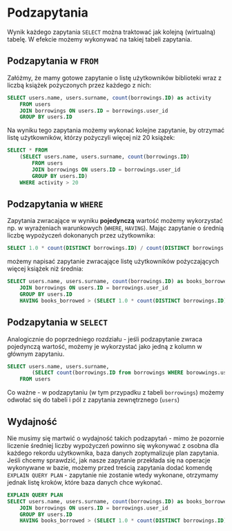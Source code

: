 # Podzapytania

Wynik każdego zapytania `SELECT` można traktować jak kolejną (wirtualną) tabelę. W efekcie możemy wykonywać na takiej tabeli zapytania.

## Podzapytania w `FROM`

Załóżmy, że mamy gotowe zapytanie o listę użytkowników biblioteki wraz z liczbą książek pożyczonych przez każdego z nich:

```SQL
SELECT users.name, users.surname, count(borrowings.ID) as activity
    FROM users
    JOIN borrowings ON users.ID = borrowings.user_id
    GROUP BY users.ID
```

Na wyniku tego zapytania możemy wykonać kolejne zapytanie, by otrzymać listę użytkowników, którzy pożyczyli więcej niż 20 książek:

```SQL
SELECT * FROM
    (SELECT users.name, users.surname, count(borrowings.ID)
        FROM users
        JOIN borrowings ON users.ID = borrowings.user_id
        GROUP BY users.ID)
    WHERE activity > 20
```

## Podzapytania w `WHERE`

Zapytania zwracające w wyniku **pojedynczą** wartość możemy wykorzystać np. w wyrażeniach warunkowych (`WHERE`, `HAVING`). Mając zapytanie o średnią liczbę wypożyczeń dokonanych przez użytkownika:

```SQL
SELECT 1.0 * count(DISTINCT borrowings.ID) / count(DISTINCT borrowings.user_id) FROM borrowings
```

możemy napisać zapytanie zwracające listę użytkowników pożyczających więcej książek niż średnia:

```SQL
SELECT users.name, users.surname, count(borrowings.ID) as books_borrowed FROM users
    JOIN borrowings ON users.ID = borrowings.user_id
    GROUP BY users.ID
    HAVING books_borrowed > (SELECT 1.0 * count(DISTINCT borrowings.ID) / count(DISTINCT borrowings.user_id) FROM borrowings)
```

## Podzapytania w `SELECT`

Analogicznie do poprzedniego rozdziału - jeśli podzapytanie zwraca pojedynczą wartość, możemy je wykorzystać jako jedną z kolumn w głównym zapytaniu.

```SQL
SELECT users.name, users.surname,
        (SELECT count(borrowings.ID from borrowings WHERE borowwings.user_id = users.ID)) as books
    FROM users
```

Co ważne - w podzapytaniu (w tym przypadku z tabeli `borrowings`) możemy odwołać się do tabeli i pól z zapytania zewnętrznego (`users`)

## Wydajność

Nie musimy się martwić o wydajność takich podzapytań - mimo że pozornie liczenie średniej liczby wypożyczeń powinno się wykonywać z osobna dla każdego rekordu użytkownika, baza danych zoptymalizuje plan zapytania. Jeśli chcemy sprawdzić, jak nasze zapytanie przekłada się na operacje wykonywane w bazie, możemy przed treścią zapytania dodać komendę `EXPLAIN QUERY PLAN` - zapytanie nie zostanie wtedy wykonane, otrzymamy jednak listę kroków, które baza danych chce wykonać.

```SQL
EXPLAIN QUERY PLAN
SELECT users.name, users.surname, count(borrowings.ID) as books_borrowed FROM users
    JOIN borrowings ON users.ID = borrowings.user_id
    GROUP BY users.ID
    HAVING books_borrowed > (SELECT 1.0 * count(DISTINCT borrowings.ID) / count(DISTINCT borrowings.user_id) FROM borrowings)
```
